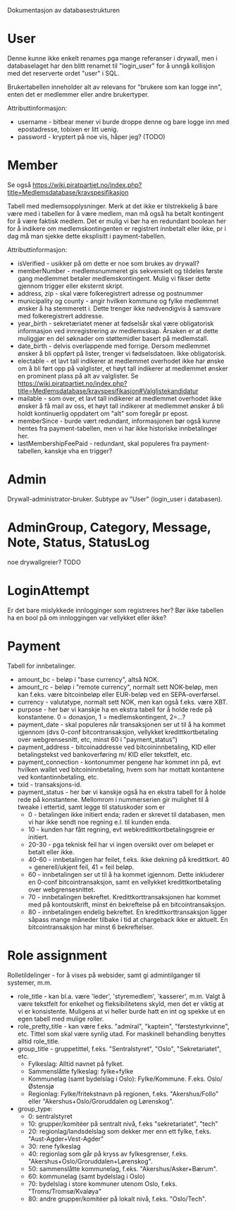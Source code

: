 Dokumentasjon av databasestrukturen

User
====

Denne kunne ikke enkelt renames pga mange referanser i drywall, men i databaselaget har den blitt renamet til "login_user" for å unngå kollisjon med det reserverte ordet "user" i SQL.

Brukertabellen inneholder alt av relevans for "brukere som kan logge inn", enten det er medlemmer eller andre brukertyper.

Attributtinformasjon:

* username - bitbear mener vi burde droppe denne og bare logge inn med epostadresse, tobixen er litt uenig.
* password - kryptert på noe vis, håper jeg? (TODO)

Member
======

Se også https://wiki.piratpartiet.no/index.php?title=Medlemsdatabase/kravspesifikasjon

Tabell med medlemsopplysninger.  Merk at det ikke er tilstrekkelig å bare være med i tabellen for å være medlem, man må også ha betalt kontingent for å være faktisk medlem.  Det er mulig vi bør ha en redundant boolean her for å indikere om medlemskontingenten er registrert innbetalt eller ikke, pr i dag må man sjekke dette eksplisitt i payment-tabellen.

Attributtinformasjon:

* isVerified - usikker på om dette er noe som brukes av drywall?
* memberNumber - medlemsnummeret gis sekvensielt og tildeles første gang medlemmet betaler medlemskontingent.  Mulig vi fikser dette gjennom trigger eller eksternt skript.
* address, zip - skal være folkeregistrert adresse og postnummer
* municipality og county - angir hvilken kommune og fylke medlemmet ønsker å ha stemmerett i.  Dette trenger ikke nødvendigvis å samsvare med folkeregistrert addresse.
* year_birth - sekretæriatet mener at fødselsår skal være obligatorisk informasjon ved innregistrering av medlemsskap.  Årsaken er at dette muliggjør en del søknader om støttemidler basert på medlemstall.
* date_birth - delvis overlappende med forrige.  Dersom medlemmet ønsker å bli oppført på lister, trenger vi fødselsdatoen.  Ikke obligatorisk.
* electable - et lavt tall indikerer at medlemmet overhodet ikke har ønske om å bli ført opp på valglister, et høyt tall indikerer at medlemmet ønsker en prominent plass på alt av valglister.  Se https://wiki.piratpartiet.no/index.php?title=Medlemsdatabase/kravspesifikasjon#Valglistekandidatur
* mailable - som over, et lavt tall indikerer at medlemmet overhodet ikke ønsker å få mail av oss, et høyt tall indikerer at medlemmet ønsker å bli holdt kontinuerlig oppdatert om "alt" som foregår pr epost.
* memberSince - burde vært redundant, informasjonen bør også kunne hentes fra payment-tabellen, men vi har ikke historiske innbetalinger her.
* lastMembershipFeePaid - redundant, skal populeres fra payment-tabellen, kanskje vha en trigger?

Admin
=====

Drywall-administrator-bruker.  Subtype av "User" (login_user i databasen).

AdminGroup, Category, Message, Note, Status, StatusLog
======================================================

noe drywallgreier?  TODO

LoginAttempt
============

Er det bare mislykkede innlogginger som registreres her?  Bør ikke tabellen ha en bool på om innloggingen var vellykket eller ikke?

Payment
=======

Tabell for innbetalinger.

* amount_bc - beløp i "base currency", altså NOK.
* amount_rc - beløp i "remote currency", normalt sett NOK-beløp, men kan f.eks. være bitcoinbeløp eller EUR-beløp ved en SEPA-overførsel.
* currency - valutatype, normalt sett NOK, men kan også f.eks. være XBT.
* purpose - her bør vi kanskje ha en ekstra tabell for å holde rede på konstantene.  0 = donasjon, 1 = medlemskontingent, 2=...?
* payment_date - skal populeres når transaksjonen ser ut til å ha kommet igjennom (dvs 0-conf bitcontransaksjon, vellykket kredittkortbetaling over webgrensesnitt, etc, minst 60 i "payment_status")
* payment_address - bitcoinaddresse ved bitcoininnbetaling, KID eller betalingstekst ved bankoverføring m/ KID eller tekstfelt, etc.
* payment_connection - kontonummer pengene har kommet inn på, evt hvilken wallet ved bitcoininnbetaling, hvem som har mottatt kontantene ved kontantinnbetaling, etc.
* txid - transaksjons-id.
* payment_status - her bør vi kanskje også ha en ekstra tabell for å holde rede på konstantene.  Mellomrom i nummerserien gir mulighet til å tweake i ettertid, samt legge til statuskoder som er 
  * 0 - betalingen ikke initiert enda; raden er skrevet til databasen, men vi har ikke sendt noe regning e.l. til kunden enda.
  * 10 - kunden har fått regning, evt webkredittkortbetalingsgreie er initiert.
  * 20-30 - pga teknisk feil har vi ingen oversikt over om beløpet er betalt eller ikke.
  * 40-60 - innbetalingen har feilet, f.eks. ikke dekning på kredittkort.  40 = generell/ukjent feil, 41 = feil beløp.
  * 60 - innbetalingen ser ut til å ha kommet igjennom.  Dette inkluderer en 0-conf bitcointransaksjon, samt en vellykket kredittkortbetaling over webgrensesnittet.
  * 70 - innbetalingen bekreftet.  Kredittkorttransaksjonen har kommet med på kontoutskrift, minst én bekreftelse på en bitcointransaksjon.
  * 80 - innbetalingen endelig bekreftet.  En kredittkorttransaksjon ligger såpass mange måneder tilbake i tid at chargeback ikke er aktuelt.  En bitcointransaksjon har minst 6 bekreftelser.

Role assignment
===============
Rolletildelinger - for å vises på websider, samt gi admintilganger til systemer, m.m.

* role_title - kan bl.a. være 'leder', 'styremedlem', 'kasserer', m.m.  Valgt å være tekstfelt for enkelhet og fleksibilitetens skyld, men det er viktig at vi er konsistente.  Muligens at vi heller burde hatt en int og spekke ut en egen tabell med mulige roller.
* role_pretty_title - kan være f.eks. "admiral", "kaptein", "førstestyrkvinne", etc.  Tittel som skal være synlig utad.  For maskinell behandling benyttes alltid role_title.
* group_title - gruppetittel, f.eks. "Sentralstyret", "Oslo", "Sekretariatet", etc.
  * Fylkeslag: Alltid navnet på fylket.
  * Sammenslåtte fylkeslag: fylke+fylke
  * Kommunelag (samt bydelslag i Oslo): Fylke/Kommune.  F.eks. Oslo/Østensjø
  * Regionlag: Fylke/fritekstnavn på regionen, f.eks. "Akershus/Follo" eller "Akershus+Oslo/Groruddalen og Lørenskog".
* group_type:
  * 0: sentralstyret
  * 10: grupper/komitéer på sentralt nivå, f.eks "sekretariatet", "tech"
  * 20: regionlag/landsdelslag som dekker mer enn ett fylke, f.eks. "Aust-Agder+Vest-Agder"
  * 30: rene fylkeslag
  * 40: regionlag som går på kryss av fylkesgrenser, f.eks. "Akershus+Oslo/Groruddalen+Lørenskog".
  * 50: sammenslåtte kommunelag, f.eks. "Akershus/Asker+Bærum".
  * 60: kommunelag (samt bydelslag i Oslo)
  * 70: bydelslag i store kommuner utenom Oslo, f.eks. "Troms/Tromsø/Kvaløya"
  * 80: andre grupper/komitéer på lokalt nivå, f.eks. "Oslo/Tech".
